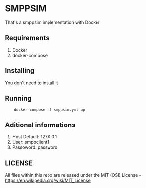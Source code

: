 # SMPPSIM
That's a smppsim implementation with Docker

## Requirements

1. Docker
1. docker-compose


## Installing
You don't need to install it

## Running
```
    docker-compose -f smppsim.yml up
```

## Aditional informations
1. Host Default: 127.0.0.1
1. User: smppclient1
1. Passoword: password

## LICENSE
All files within this repo are released under the MIT (OSI) License - https://en.wikipedia.org/wiki/MIT_License
